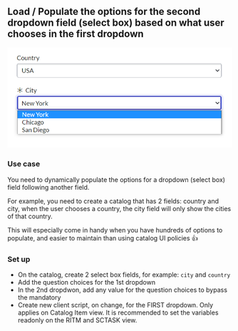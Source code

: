 ## Load / Populate the options for the second dropdown field (select box) based on what user chooses in the first dropdown
![alt text](demo_catalog.png)

### Use case

You need to dynamically populate the options for a dropdown (select box) field following another field.

For example, you need to create a catalog that has 2 fields: country and city, when the user chooses a country, the city field will only show the cities of that country.

This will especially come in handy when you have hundreds of options to populate, and easier to maintain than using catalog UI policies 👍

### Set up

- On the catalog, create 2 select box fields, for example: `city` and `country`
- Add the question choices for the 1st dropdown
- In the 2nd dropdwon, add any value for the question choices to bypass the mandatory
- Create new client script, on change, for the FIRST dropdown. Only applies on Catalog Item view. It is recommended to set the variables readonly on the RITM and SCTASK view.
